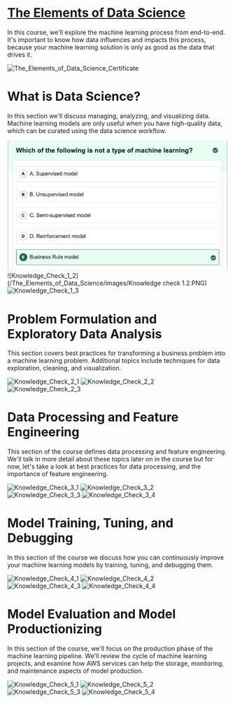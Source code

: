 # [The Elements of Data Science](https://www.aws.training/Details/eLearning?id=26598)
In this course, we'll explore the machine learning process from end-to-end. It's important to know how data influences and impacts this process, because your machine learning solution is only as good as the data that drives it.

![The_Elements_of_Data_Science_Certificate](/The_Elements_of_Data_Science/images/The_Elements_of_Data_Science_Certificate.PNG)

# What is Data Science?
In this section we'll discuss managing, analyzing, and visualizing data. Machine learning models are only useful when you have high-quality data, which can be curated using the data science workflow.

![Knowledge_Check_1_1](/The_Elements_of_Data_Science/images/Knowledge%20check%201.1.PNG)
![Knowledge_Check_1_2](/The_Elements_of_Data_Science/images/Knowledge check 1.2.PNG)
![Knowledge_Check_1_3](/The_Elements_of_Data_Science/images/Knowledge_Check_1_3.PNG)

# Problem Formulation and Exploratory Data Analysis
This section covers best practices for transforming a business problem into a machine learning problem. Additional topics include techniques for data exploration, cleaning, and visualization.

![Knowledge_Check_2_1](/The_Elements_of_Data_Science/images/Knowledge_Check_2_1.PNG)
![Knowledge_Check_2_2](/The_Elements_of_Data_Science/images/Knowledge_Check_2_2.PNG)
![Knowledge_Check_2_3](/The_Elements_of_Data_Science/images/Knowledge_Check_2_3.PNG)

# Data Processing and Feature Engineering
This section of the course defines data processing and feature engineering. We'll talk in more detail about these topics later on in the course but for now, let's take a look at best practices for data processing, and the importance of feature engineering. 

![Knowledge_Check_3_1](/The_Elements_of_Data_Science/images/Knowledge_Check_3_1.PNG)
![Knowledge_Check_3_2](/The_Elements_of_Data_Science/images/Knowledge_Check_3_2.PNG)
![Knowledge_Check_3_3](/The_Elements_of_Data_Science/images/Knowledge_Check_3_3.PNG)
![Knowledge_Check_3_4](/The_Elements_of_Data_Science/images/Knowledge_Check_3_4.PNG)

# Model Training, Tuning, and Debugging
In this section of the course we discuss how you can continuously improve your machine learning models by training, tuning, and debugging them.  

![Knowledge_Check_4_1](/The_Elements_of_Data_Science/images/Knowledge_Check_4_1.PNG)
![Knowledge_Check_4_2](/The_Elements_of_Data_Science/images/Knowledge_Check_4_2.PNG)
![Knowledge_Check_4_3](/The_Elements_of_Data_Science/images/Knowledge_Check_4_3.PNG)
![Knowledge_Check_4_4](/The_Elements_of_Data_Science/images/Knowledge_Check_4_4.PNG)

# Model Evaluation and Model Productionizing
In this section of the course, we'll focus on the production phase of the machine learning pipeline. We'll review the cycle of machine learning projects, and examine how AWS services can help the storage, monitoring, and maintenance aspects of model production.  

![Knowledge_Check_5_1](/The_Elements_of_Data_Science/images/Knowledge_Check_5_1.PNG)
![Knowledge_Check_5_2](/The_Elements_of_Data_Science/images/Knowledge_Check_5_2.PNG)
![Knowledge_Check_5_3](/The_Elements_of_Data_Science/images/Knowledge_Check_5_3.PNG)
![Knowledge_Check_5_4](/The_Elements_of_Data_Science/images/Knowledge_Check_5_4.PNG)
